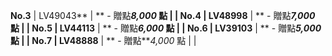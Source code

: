 **No.3** |
LV49043** |
** - 贈點***8,000* 點 |
|
**No.4** |
LV48998** |
** - 贈點***7,000* 點 |
|
**No.5** |
LV44113** |
** - 贈點***6,000* 點 |
|
**No.6** |
LV39103** |
** - 贈點***5,000* 點 |
|
**No.7** |
LV48888** |
** - 贈點***4,000* 點 |
|